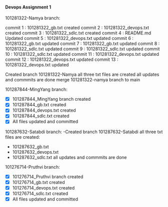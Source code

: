#### Devops Assignment 1

101281322-Namya branch:

commit 1 : 101281322_gb.txt created
commit 2 : 101281322_devops.txt created
commit 3 : 101281322_sdlc.txt created
commit 4 : README.md Updated
commit 5 : 101281322_devops.txt updated
commit 6 : 101281322_gb.txt updated
commit 7 : 101281322_gb.txt updated
commit 8 : 101281322_sdlc.txt updated
commit 9 : 101281322_sdlc.txt updated
commit 10 : 101281322_sdlc.txt updated
commit 11 : 101281322_devops.txt updated
commit 12 : 101281322_devops.txt updated
commit 13 : 101281322_devops.txt updated

Created branch 101281322-Namya
all three txt files are created
all updates and commmits are done
merge 101281322-namya branch to main

101287844-MingYang branch:
- [x] 101287844_MingYang branch created
- [x] 101287844_gb.txt created
- [x] 101287844_devops.txt created
- [x] 101287844_sdlc.txt created
- [x] All files updated and committed

101287632-Satabdi branch:
-Created branch 101287632-Satabdi
all three txt files are created:
- 101287632_gb.txt
- 101287632_devops.txt
- 101287632_sdlc.txt
all updates and commmits are done


101276714-Pruthvi branch:
- [x] 101276714_Pruthvi branch created
- [x] 101276714_gb.txt created
- [x] 101276714_devops.txt created
- [x] 101276714_sdlc.txt created
- [x] All files updated and committed